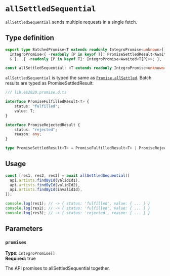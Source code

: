 # `allSettledSequential`

`allSettledSequential` sends multiple requests in a single fetch.

## Type definition

```ts
export type BatchedPromise<T extends readonly IntegroPromise<unknown>[] | []> =
  IntegroPromise<{ -readonly [P in keyof T]: PromiseSettledResult<Awaited<T[P]>>; }>
  & [...{ -readonly [P in keyof T]: IntegroPromise<Awaited<T[P]>>; }, () => BatchedPromise<T>];

const allSettledSequential: <T extends readonly IntegroPromise<unknown>[] | []>(values: T) => BatchedPromise<T>;
```

`allSettledSequential` is typed the same as [`Promise.allSettled`](https://developer.mozilla.org/en-US/docs/Web/JavaScript/Reference/Global_Objects/Promise/allSettledSequential).
Batch results are typed as PromiseSettledResult:

```ts
/// lib.es2020.promise.d.ts

interface PromiseFulfilledResult<T> {
    status: "fulfilled";
    value: T;
}

interface PromiseRejectedResult {
    status: "rejected";
    reason: any;
}

type PromiseSettledResult<T> = PromiseFulfilledResult<T> | PromiseRejectedResult;
```

## Usage

```ts
const [res1, res2, res3] = await allSettledSequential([
  api.artists.findById(validId1),
  api.artists.findById(validId2),
  api.artists.findById(invalidId),
]);

console.log(res1); // -> { status: 'fulfilled', value: { ... } }
console.log(res2); // -> { status: 'fulfilled', value: { ... } }
console.log(res3); // -> { status: 'rejected', reason: { ... } }
```

## Parameters

### `promises`

**Type:** `IntegroPromise[]`<br>
**Required:** true

The API promises to allSettledSequential together.
